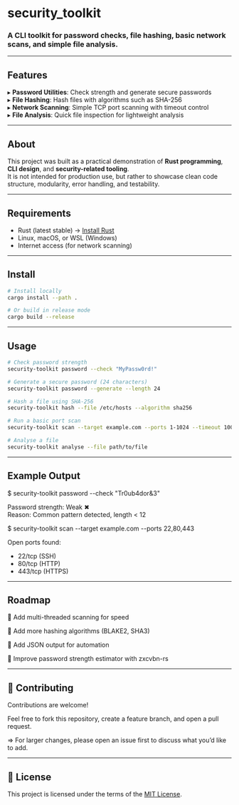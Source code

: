 # security_toolkit

### A CLI toolkit for password checks, file hashing, basic network scans, and simple file analysis.

---

## Features
▸ **Password Utilities**: Check strength and generate secure passwords  
▸ **File Hashing**: Hash files with algorithms such as SHA-256  
▸ **Network Scanning**: Simple TCP port scanning with timeout control  
▸ **File Analysis**: Quick file inspection for lightweight analysis

---

## About
This project was built as a practical demonstration of **Rust programming**, **CLI design**, and **security-related tooling**.  
It is not intended for production use, but rather to showcase clean code structure, modularity, error handling, and testability.

---

## Requirements
- Rust (latest stable) → [Install Rust](https://www.rust-lang.org/tools/install)
- Linux, macOS, or WSL (Windows)
- Internet access (for network scanning)

---

## Install
```bash
# Install locally
cargo install --path .

# Or build in release mode
cargo build --release
```

---

## Usage
```bash
# Check password strength
security-toolkit password --check "MyPassw0rd!"

# Generate a secure password (24 characters)
security-toolkit password --generate --length 24

# Hash a file using SHA-256
security-toolkit hash --file /etc/hosts --algorithm sha256

# Run a basic port scan
security-toolkit scan --target example.com --ports 1-1024 --timeout 100

# Analyse a file
security-toolkit analyse --file path/to/file
```

---

## Example Output

$ security-toolkit password --check "Tr0ub4dor&3"

Password strength: Weak ✖  
Reason: Common pattern detected, length < 12

$ security-toolkit scan --target example.com --ports 22,80,443

Open ports found:
- 22/tcp (SSH)
- 80/tcp (HTTP)
- 443/tcp (HTTPS)

---

## Roadmap

🔹 Add multi-threaded scanning for speed

🔹 Add more hashing algorithms (BLAKE2, SHA3)

🔹 Add JSON output for automation

🔹 Improve password strength estimator with zxcvbn-rs

---

## 🤝 Contributing

Contributions are welcome!

Feel free to fork this repository, create a feature branch, and open a pull request.

=> For larger changes, please open an issue first to discuss what you’d like to add.

---

## 📄 License

This project is licensed under the terms of the [MIT License](LICENSE).
